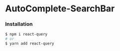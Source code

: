 # AutoComplete-SearchBar

### Installation

```bash
$ npm i react-query
# or
$ yarn add react-query
```
